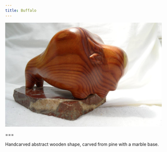 ```yaml
---
title: Buffalo
---
```


![Buffalo](buffalo.jpg)

===

Handcarved abstract wooden shape, carved from pine with a marble base.